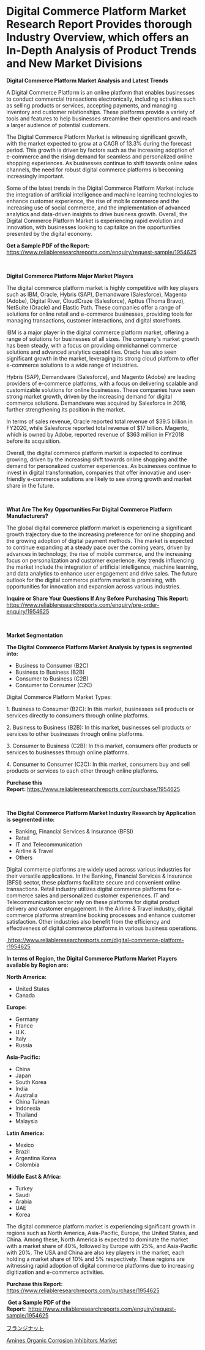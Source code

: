 <p><h1>Digital Commerce Platform Market Research Report Provides thorough Industry Overview, which offers an In-Depth Analysis of Product Trends and New Market Divisions</h1></p><p><strong>Digital Commerce Platform Market Analysis and Latest Trends</strong></p>
<p><p>A Digital Commerce Platform is an online platform that enables businesses to conduct commercial transactions electronically, including activities such as selling products or services, accepting payments, and managing inventory and customer relationships. These platforms provide a variety of tools and features to help businesses streamline their operations and reach a larger audience of potential customers.</p><p>The Digital Commerce Platform Market is witnessing significant growth, with the market expected to grow at a CAGR of 13.3% during the forecast period. This growth is driven by factors such as the increasing adoption of e-commerce and the rising demand for seamless and personalized online shopping experiences. As businesses continue to shift towards online sales channels, the need for robust digital commerce platforms is becoming increasingly important.</p><p>Some of the latest trends in the Digital Commerce Platform Market include the integration of artificial intelligence and machine learning technologies to enhance customer experience, the rise of mobile commerce and the increasing use of social commerce, and the implementation of advanced analytics and data-driven insights to drive business growth. Overall, the Digital Commerce Platform Market is experiencing rapid evolution and innovation, with businesses looking to capitalize on the opportunities presented by the digital economy.</p></p>
<p><strong>Get a Sample PDF of the Report:&nbsp;</strong> <a href="https://www.reliableresearchreports.com/enquiry/request-sample/1954625">https://www.reliableresearchreports.com/enquiry/request-sample/1954625</a></p>
<p>&nbsp;</p>
<p><strong>Digital Commerce Platform Major Market Players</strong></p>
<p><p>The digital commerce platform market is highly competitive with key players such as IBM, Oracle, Hybris (SAP), Demandware (Salesforce), Magento (Adobe), Digital River, CloudCraze (Salesforce), Apttus (Thoma Bravo), NetSuite (Oracle) and Elastic Path. These companies offer a range of solutions for online retail and e-commerce businesses, providing tools for managing transactions, customer interactions, and digital storefronts.</p><p>IBM is a major player in the digital commerce platform market, offering a range of solutions for businesses of all sizes. The company's market growth has been steady, with a focus on providing omnichannel commerce solutions and advanced analytics capabilities. Oracle has also seen significant growth in the market, leveraging its strong cloud platform to offer e-commerce solutions to a wide range of industries.</p><p>Hybris (SAP), Demandware (Salesforce), and Magento (Adobe) are leading providers of e-commerce platforms, with a focus on delivering scalable and customizable solutions for online businesses. These companies have seen strong market growth, driven by the increasing demand for digital commerce solutions. Demandware was acquired by Salesforce in 2016, further strengthening its position in the market.</p><p>In terms of sales revenue, Oracle reported total revenue of $39.5 billion in FY2020, while Salesforce reported total revenue of $17 billion. Magento, which is owned by Adobe, reported revenue of $363 million in FY2018 before its acquisition.</p><p>Overall, the digital commerce platform market is expected to continue growing, driven by the increasing shift towards online shopping and the demand for personalized customer experiences. As businesses continue to invest in digital transformation, companies that offer innovative and user-friendly e-commerce solutions are likely to see strong growth and market share in the future.</p></p>
<p>&nbsp;</p>
<p><strong>What Are The Key Opportunities For Digital Commerce Platform Manufacturers?</strong></p>
<p><p>The global digital commerce platform market is experiencing a significant growth trajectory due to the increasing preference for online shopping and the growing adoption of digital payment methods. The market is expected to continue expanding at a steady pace over the coming years, driven by advances in technology, the rise of mobile commerce, and the increasing focus on personalization and customer experience. Key trends influencing the market include the integration of artificial intelligence, machine learning, and data analytics to enhance user engagement and drive sales. The future outlook for the digital commerce platform market is promising, with opportunities for innovation and expansion across various industries.</p></p>
<p><strong>Inquire or Share Your Questions If Any Before Purchasing This Report:</strong> <a href="https://www.reliableresearchreports.com/enquiry/pre-order-enquiry/1954625">https://www.reliableresearchreports.com/enquiry/pre-order-enquiry/1954625</a></p>
<p>&nbsp;</p>
<p><strong>Market Segmentation</strong></p>
<p><strong>The Digital Commerce Platform Market Analysis by types is segmented into:</strong></p>
<p><ul><li>Business to Consumer (B2C)</li><li>Business to Business (B2B)</li><li>Consumer to Business (C2B)</li><li>Consumer to Consumer (C2C)</li></ul></p>
<p><p>Digital Commerce Platform Market Types:</p><p>1. Business to Consumer (B2C): In this market, businesses sell products or services directly to consumers through online platforms.</p><p>2. Business to Business (B2B): In this market, businesses sell products or services to other businesses through online platforms.</p><p>3. Consumer to Business (C2B): In this market, consumers offer products or services to businesses through online platforms.</p><p>4. Consumer to Consumer (C2C): In this market, consumers buy and sell products or services to each other through online platforms.</p></p>
<p><strong>Purchase this Report:&nbsp;</strong><a href="https://www.reliableresearchreports.com/purchase/1954625">https://www.reliableresearchreports.com/purchase/1954625</a></p>
<p>&nbsp;</p>
<p><strong>The Digital Commerce Platform Market Industry Research by Application is segmented into:</strong></p>
<p><ul><li>Banking, Financial Services & Insurance (BFSI)</li><li>Retail</li><li>IT and Telecommunication</li><li>Airline & Travel</li><li>Others</li></ul></p>
<p><p>Digital commerce platforms are widely used across various industries for their versatile applications. In the Banking, Financial Services & Insurance (BFSI) sector, these platforms facilitate secure and convenient online transactions. Retail industry utilizes digital commerce platforms for e-commerce sales and personalized customer experiences. IT and Telecommunication sector rely on these platforms for digital product delivery and customer engagement. In the Airline & Travel industry, digital commerce platforms streamline booking processes and enhance customer satisfaction. Other industries also benefit from the efficiency and effectiveness of digital commerce platforms in various business operations.</p></p>
<p><a href="https://www.reliableresearchreports.com/digital-commerce-platform-r1954625">&nbsp;https://www.reliableresearchreports.com/digital-commerce-platform-r1954625</a></p>
<p><strong>In terms of Region, the Digital Commerce Platform Market Players available by Region are:</strong></p>
<p>
    <p> <strong> North America: </strong>
        <ul>
            <li>United States</li>
            <li>Canada</li>
        </ul>
        </p> 
    <p> <strong> Europe: </strong>
        <ul>
            <li>Germany</li>
            <li>France</li>
            <li>U.K.</li>
            <li>Italy</li>
            <li>Russia</li>
        </ul>
        </p> 
    <p> <strong> Asia-Pacific: </strong>
        <ul>
            <li>China</li>
            <li>Japan</li>
            <li>South Korea</li>
            <li>India</li>
            <li>Australia</li>
            <li>China Taiwan</li>
            <li>Indonesia</li>
            <li>Thailand</li>
            <li>Malaysia</li>
        </ul>
        </p> 
    <p> <strong> Latin America: </strong>
        <ul>
            <li>Mexico</li>
            <li>Brazil</li>
            <li>Argentina Korea</li>
            <li>Colombia</li>
        </ul>
        </p> 
    <p> <strong> Middle East & Africa: </strong>
        <ul>
            <li>Turkey</li>
            <li>Saudi</li>
            <li>Arabia</li>
            <li>UAE</li>
            <li>Korea</li>
        </ul>
    </p>
    </p>
<p><p>The digital commerce platform market is experiencing significant growth in regions such as North America, Asia-Pacific, Europe, the United States, and China. Among these, North America is expected to dominate the market with a market share of 40%, followed by Europe with 25%, and Asia-Pacific with 20%. The USA and China are also key players in the market, each holding a market share of 10% and 5% respectively. These regions are witnessing rapid adoption of digital commerce platforms due to increasing digitization and e-commerce activities.</p></p>
<p><strong>Purchase this Report: </strong><a href="https://www.reliableresearchreports.com/purchase/1954625">https://www.reliableresearchreports.com/purchase/1954625</a></p>
<p>&nbsp;<strong>Get a Sample PDF of the Report:&nbsp;&nbsp;</strong><a href="https://www.reliableresearchreports.com/enquiry/request-sample/1954625">https://www.reliableresearchreports.com/enquiry/request-sample/1954625</a></p>
<p><strong></strong></p>
<p><p><a href="https://github.com/mares423/Market-Research-Report-List-1/blob/main/676963059699.md">フランジナット</a></p><p><a href="https://issuu.com/reportprime-2/docs/amines-organic-corrosion-inhibitors-market-size-20">Amines Organic Corrosion Inhibitors Market</a></p></p>